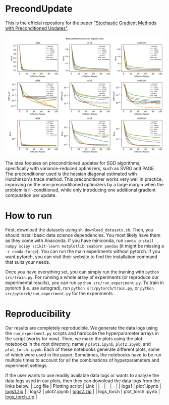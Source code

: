 # PrecondUpdate

This is the official repository for the paper ["Stochastic Gradient Methods with Preconditioned Updates"][paper].

<img src="assets/perf.png" alt="performance with vs. without precond" width="720"/>

The idea focuses on preconditioned updates for SGD algorithms, specifically with variance-reduced optimizers, such as SVRG and PAGE. The preconditioner used is the hessian diagonal estimated with Hutchinson's trace method. This preconditioner works very well in practice, improving on the non-preconditioned optimizers by a large margin when the problem is ill-conditioned, while only introducing one additional gradient computation per update.

# How to run
First, download the datasets using `sh download_datasets.sh`. Then, you should install basic data science dependencies.
You most likely have them as they come with Anaconda.
If you have miniconda, run `conda install numpy scipy scikit-learn matplotlib seaborn pandas` (it might be missing a `-c conda-forge`).
You can run the main experiments without pytorch.
If you want pytorch, you can visit their website to find the installation command that suits your needs.

Once you have everything set, you can simply run the training with `python src/train.py`.
For running a whole array of experiments (or reproduce our experimental results), you can run `python src/run_experiment.py`.
To train in pytorch (i.e. use autograd), run `python src/pytorch/train.py`, or `python src/pytorch/run_experiment.py` for the experiments.

# Reproducibility
Our results are completely reproducible. We generate the data logs using the `run_experiment.py` scripts and hardcode the hyperparameter arrays in the script (works for now). Then, we make the plots using the plot notebooks in the root directory, namely `plot1.ipynb`, `plot2.ipynb`, and `plot_torch.ipynb`. Each of these notebooks generate different plots, some of which were used in the paper. Sometimes, the notebooks have to be run multiple times to account for all the combinations of hyperparameters and experiment settings.

If the user wants to use readily available data logs or wants to analyze the data logs used in our plots, then they can download the data logs from the links below.
| Log file   | Plotting script   | Link |
| - | - | - |
| logs1      | plot1.ipynb       | [logs1.zip][link1] |
| logs2      | plot2.ipynb       | [logs2.zip][link2] |
| logs_torch | plot_torch.ipynb  | [logs_torch.zip][link_torch] |


[paper]: https://arxiv.org/abs/2206.00285
[link1]: https://mbzuaiac-my.sharepoint.com/:u:/g/personal/abdulla_almansoori_mbzuai_ac_ae/EexJ9vFoalxOj2beIKbuRjcBQH9oEPDfBFmCDKTSgJZEQQ?e=0mRzQF
[link2]: https://mbzuaiac-my.sharepoint.com/:u:/g/personal/abdulla_almansoori_mbzuai_ac_ae/EfoULDS7xbhPp03-6O_WiBIBsLJ1E7CbNmGqkdJEGnIEcg?e=CYOnjT
[link_torch]: https://mbzuaiac-my.sharepoint.com/:u:/g/personal/abdulla_almansoori_mbzuai_ac_ae/EeLt0JuliFtLscjnzOycaeIBtTo-SvVVRxQyNNRlcFjdaA?e=iKMbNR
